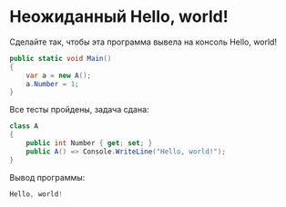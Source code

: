 # Неожиданный Hello, world!

Сделайте так, чтобы эта программа вывела на консоль Hello, world!

```cs
public static void Main()
{
    var a = new A();
    a.Number = 1;
}
```

Все тесты пройдены, задача сдана:
```cs
class A 
{
    public int Number { get; set; }
    public A() => Console.WriteLine("Hello, world!");
}
```

Вывод программы:
```cs
Hello, world!
```
